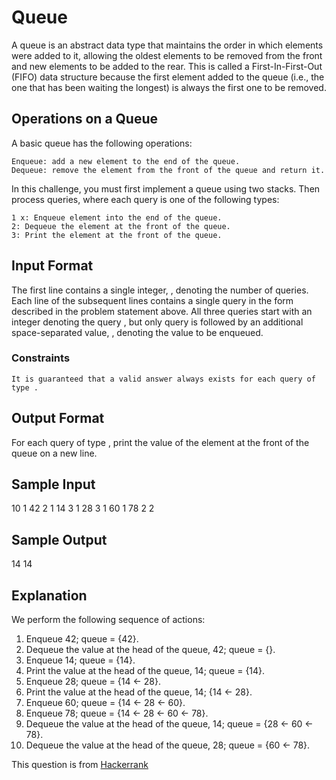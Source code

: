 # Queue

A queue is an abstract data type that maintains the order in which elements were added to it, allowing the oldest elements to be removed from the front and new elements to be added to the rear. This is called a First-In-First-Out (FIFO) data structure because the first element added to the queue (i.e., the one that has been waiting the longest) is always the first one to be removed.

## Operations on a Queue

A basic queue has the following operations:

    Enqueue: add a new element to the end of the queue.
    Dequeue: remove the element from the front of the queue and return it.

In this challenge, you must first implement a queue using two stacks. Then process queries, where each query is one of the following types:

    1 x: Enqueue element into the end of the queue.
    2: Dequeue the element at the front of the queue.
    3: Print the element at the front of the queue.

## Input Format

The first line contains a single integer, , denoting the number of queries.
Each line of the subsequent lines contains a single query in the form described in the problem statement above. All three queries start with an integer denoting the query , but only query is followed by an additional space-separated value, , denoting the value to be enqueued.

### Constraints

    It is guaranteed that a valid answer always exists for each query of type .

## Output Format

For each query of type , print the value of the element at the front of the queue on a new line.

## Sample Input

10
1 42
2
1 14
3
1 28
3
1 60
1 78
2
2

## Sample Output

14
14

## Explanation

We perform the following sequence of actions:

  1. Enqueue 42; queue = {42}.
  1. Dequeue the value at the head of the queue, 42; queue = {}.
  1. Enqueue 14; queue = {14}.
  1. Print the value at the head of the queue, 14; queue = {14}.
  1. Enqueue 28; queue = {14 <- 28}.
  1. Print the value at the head of the queue, 14; {14 <- 28}.
  1. Enqueue 60; queue = {14 <- 28 <- 60}.
  1. Enqueue 78; queue = {14 <- 28 <- 60 <- 78}.
  1. Dequeue the value at the head of the queue, 14; queue = {28 <- 60 <- 78}.
  1. Dequeue the value at the head of the queue, 28; queue = {60 <- 78}.

This question is from [Hackerrank](https://www.hackerrank.com/challenges/ctci-queue-using-two-stacks/problem)